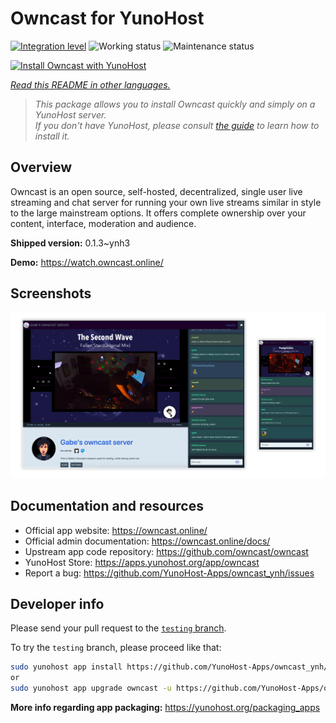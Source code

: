 <!--
N.B.: This README was automatically generated by <https://github.com/YunoHost/apps/tree/master/tools/readme_generator>
It shall NOT be edited by hand.
-->

# Owncast for YunoHost

[![Integration level](https://dash.yunohost.org/integration/owncast.svg)](https://ci-apps.yunohost.org/ci/apps/owncast/) ![Working status](https://ci-apps.yunohost.org/ci/badges/owncast.status.svg) ![Maintenance status](https://ci-apps.yunohost.org/ci/badges/owncast.maintain.svg)

[![Install Owncast with YunoHost](https://install-app.yunohost.org/install-with-yunohost.svg)](https://install-app.yunohost.org/?app=owncast)

*[Read this README in other languages.](./ALL_README.md)*

> *This package allows you to install Owncast quickly and simply on a YunoHost server.*  
> *If you don't have YunoHost, please consult [the guide](https://yunohost.org/install) to learn how to install it.*

## Overview

Owncast is an open source, self-hosted, decentralized, single user live streaming and chat server for running your own live streams similar in style to the large mainstream options. It offers complete ownership over your content, interface, moderation and audience.

**Shipped version:** 0.1.3~ynh3

**Demo:** <https://watch.owncast.online/>

## Screenshots

![Screenshot of Owncast](./doc/screenshots/owncast-screenshot.png)

## Documentation and resources

- Official app website: <https://owncast.online/>
- Official admin documentation: <https://owncast.online/docs/>
- Upstream app code repository: <https://github.com/owncast/owncast>
- YunoHost Store: <https://apps.yunohost.org/app/owncast>
- Report a bug: <https://github.com/YunoHost-Apps/owncast_ynh/issues>

## Developer info

Please send your pull request to the [`testing` branch](https://github.com/YunoHost-Apps/owncast_ynh/tree/testing).

To try the `testing` branch, please proceed like that:

```bash
sudo yunohost app install https://github.com/YunoHost-Apps/owncast_ynh/tree/testing --debug
or
sudo yunohost app upgrade owncast -u https://github.com/YunoHost-Apps/owncast_ynh/tree/testing --debug
```

**More info regarding app packaging:** <https://yunohost.org/packaging_apps>
